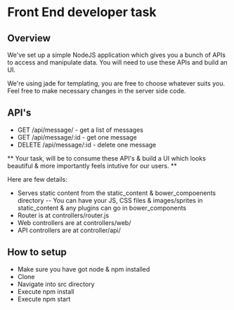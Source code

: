 # Front End developer task
## Overview

We've set up a simple NodeJS application which gives you a bunch of APIs to access and manipulate data. You will need to use these APIs and build an UI. 

We're using jade for templating, you are free to choose whatever suits you. Feel free to make necessary changes in the server side code.

## API's
- GET /api/message/ - get a list of messages
- GET /api/message/:id - get one message
- DELETE /api/message/:id - delete one message

** Your task, will be to consume these API's & build a UI which looks beautiful & more importantly feels intutive for our users. **

Here are few details:
- Serves static content from the static_content & bower_compoenents directory
-- You can have your JS, CSS files & images/sprites in static_content & any plugins can go in bower_components
- Router is at controllers/router.js
- Web controllers are at controllers/web/
- API controllers are at controller/api/

## How to setup
- Make sure you have got node & npm installed
- Clone
- Navigate into src directory
- Execute npm install
- Execute npm start
